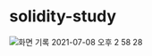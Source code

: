 # solidity-study

![화면 기록 2021-07-08 오후 2 58 28](https://user-images.githubusercontent.com/80306757/124870662-098f3700-dffe-11eb-8a18-a7ddb149ffa6.gif)

